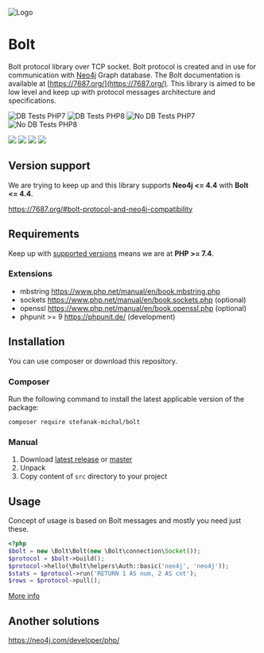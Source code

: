 ![Logo](https://repository-images.githubusercontent.com/198229221/c0edf6c1-8699-481d-85f7-17b6ea0ffb26)

# Bolt
Bolt protocol library over TCP socket. Bolt protocol is created and in use for communication with [Neo4j](https://neo4j.com/) Graph database. The Bolt documentation is available at [https://7687.org/](https://7687.org/). This library is aimed to be low level and keep up with protocol messages architecture and specifications.

![DB Tests PHP7](https://github.com/neo4j-php/Bolt/actions/workflows/db-test-php-7.yml/badge.svg?branch=master)
![DB Tests PHP8](https://github.com/neo4j-php/Bolt/actions/workflows/db-test-php-8.yml/badge.svg?branch=master)
![No DB Tests PHP7](https://github.com/neo4j-php/Bolt/actions/workflows/no-db-test-php-7.yml/badge.svg?branch=master)
![No DB Tests PHP8](https://github.com/neo4j-php/Bolt/actions/workflows/no-db-test-php-8.yml/badge.svg?branch=master)

[![](https://img.shields.io/github/stars/stefanak-michal/Bolt)](https://github.com/neo4j-php/Bolt/stargazers)
[![](https://img.shields.io/packagist/dt/stefanak-michal/bolt)](https://packagist.org/packages/stefanak-michal/bolt/stats)
[![](https://img.shields.io/github/v/release/stefanak-michal/bolt)](https://github.com/neo4j-php/Bolt/releases)
![](https://img.shields.io/github/commits-since/stefanak-michal/bolt/latest)

## Version support

We are trying to keep up and this library supports **Neo4j <= 4.4** with **Bolt <= 4.4**.

https://7687.org/#bolt-protocol-and-neo4j-compatibility

## Requirements

Keep up with [supported versions](https://www.php.net/supported-versions.php) means we are at **PHP >= 7.4**.

### Extensions

- mbstring https://www.php.net/manual/en/book.mbstring.php
- sockets https://www.php.net/manual/en/book.sockets.php (optional)
- openssl https://www.php.net/manual/en/book.openssl.php (optional)
- phpunit >= 9 https://phpunit.de/ (development)

## Installation

You can use composer or download this repository.

### Composer

Run the following command to install the latest applicable version of the package:

`composer require stefanak-michal/bolt`

### Manual

1. Download [latest release](https://github.com/neo4j-php/Bolt/releases/latest) or [master](https://github.com/neo4j-php/Bolt)
2. Unpack
3. Copy content of ```src``` directory to your project

## Usage

Concept of usage is based on Bolt messages and mostly you need just these.

```php
<?php
$bolt = new \Bolt\Bolt(new \Bolt\connection\Socket());
$protocol = $bolt->build();
$protocol->hello(\Bolt\helpers\Auth::basic('neo4j', 'neo4j'));
$stats = $protocol->run('RETURN 1 AS num, 2 AS cnt');
$rows = $protocol->pull();
```

[More info](https://github.com/neo4j-php/Bolt/wiki/Usage)

## Another solutions

https://neo4j.com/developer/php/
